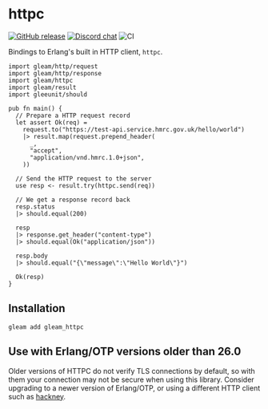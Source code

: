 # httpc
<a href="https://github.com/gleam-lang/httpc/releases"><img src="https://img.shields.io/github/release/gleam-lang/httpc" alt="GitHub release"></a>
<a href="https://discord.gg/Fm8Pwmy"><img src="https://img.shields.io/discord/768594524158427167?color=blue" alt="Discord chat"></a>
![CI](https://github.com/gleam-lang/httpc/workflows/test/badge.svg?branch=main)

Bindings to Erlang's built in HTTP client, `httpc`.

```gleam
import gleam/http/request
import gleam/http/response
import gleam/httpc
import gleam/result
import gleeunit/should

pub fn main() {
  // Prepare a HTTP request record
  let assert Ok(req) =
    request.to("https://test-api.service.hmrc.gov.uk/hello/world")
    |> result.map(request.prepend_header(
      _,
      "accept",
      "application/vnd.hmrc.1.0+json",
    ))

  // Send the HTTP request to the server
  use resp <- result.try(httpc.send(req))

  // We get a response record back
  resp.status
  |> should.equal(200)

  resp
  |> response.get_header("content-type")
  |> should.equal(Ok("application/json"))

  resp.body
  |> should.equal("{\"message\":\"Hello World\"}")

  Ok(resp)
}
```

## Installation

```shell
gleam add gleam_httpc
```

## Use with Erlang/OTP versions older than 26.0

Older versions of HTTPC do not verify TLS connections by default, so with them
your connection may not be secure when using this library. Consider upgrading to
a newer version of Erlang/OTP, or using a different HTTP client such as
[hackney](https://github.com/gleam-lang/hackney).
